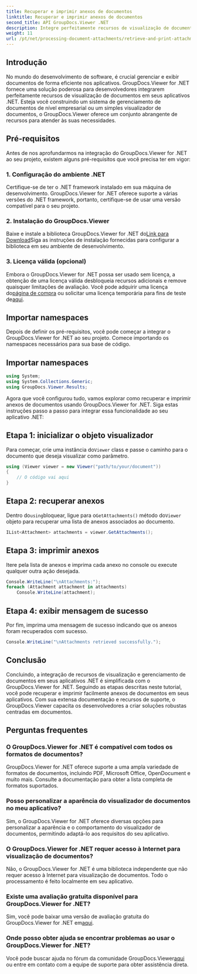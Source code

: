 ```yaml
---
title: Recuperar e imprimir anexos de documentos
linktitle: Recuperar e imprimir anexos de documentos
second_title: API GroupDocs.Viewer .NET
description: Integre perfeitamente recursos de visualização de documentos em seus aplicativos .NET com GroupDocs.Viewer for .NET. Recupere e imprima anexos de documentos sem esforço.
weight: 11
url: /pt/net/processing-document-attachments/retrieve-and-print-attachments/
---
```

## Introdução
No mundo do desenvolvimento de software, é crucial gerenciar e exibir documentos de forma eficiente nos aplicativos. GroupDocs.Viewer for .NET fornece uma solução poderosa para desenvolvedores integrarem perfeitamente recursos de visualização de documentos em seus aplicativos .NET. Esteja você construindo um sistema de gerenciamento de documentos de nível empresarial ou um simples visualizador de documentos, o GroupDocs.Viewer oferece um conjunto abrangente de recursos para atender às suas necessidades.
## Pré-requisitos
Antes de nos aprofundarmos na integração do GroupDocs.Viewer for .NET ao seu projeto, existem alguns pré-requisitos que você precisa ter em vigor:
### 1. Configuração do ambiente .NET
Certifique-se de ter o .NET framework instalado em sua máquina de desenvolvimento. GroupDocs.Viewer for .NET oferece suporte a várias versões do .NET framework, portanto, certifique-se de usar uma versão compatível para o seu projeto.
### 2. Instalação do GroupDocs.Viewer
 Baixe e instale a biblioteca GroupDocs.Viewer for .NET do[Link para Download](https://releases.groupdocs.com/viewer/net/)Siga as instruções de instalação fornecidas para configurar a biblioteca em seu ambiente de desenvolvimento.
### 3. Licença válida (opcional)
 Embora o GroupDocs.Viewer for .NET possa ser usado sem licença, a obtenção de uma licença válida desbloqueia recursos adicionais e remove quaisquer limitações de avaliação. Você pode adquirir uma licença do[página de compra](https://purchase.groupdocs.com/buy) ou solicitar uma licença temporária para fins de teste de[aqui](https://purchase.groupdocs.com/temporary-license/).

## Importar namespaces
Depois de definir os pré-requisitos, você pode começar a integrar o GroupDocs.Viewer for .NET ao seu projeto. Comece importando os namespaces necessários para sua base de código.
## Importar namespaces
```csharp
using System;
using System.Collections.Generic;
using GroupDocs.Viewer.Results;
```

Agora que você configurou tudo, vamos explorar como recuperar e imprimir anexos de documentos usando GroupDocs.Viewer for .NET. Siga estas instruções passo a passo para integrar essa funcionalidade ao seu aplicativo .NET:
## Etapa 1: inicializar o objeto visualizador
 Para começar, crie uma instância do`Viewer` class e passe o caminho para o documento que deseja visualizar como parâmetro.
```csharp
using (Viewer viewer = new Viewer("path/to/your/document"))
{
    // O código vai aqui
}
```
## Etapa 2: recuperar anexos
 Dentro do`using`bloquear, ligue para o`GetAttachments()` método do`Viewer` objeto para recuperar uma lista de anexos associados ao documento.
```csharp
IList<Attachment> attachments = viewer.GetAttachments();
```
## Etapa 3: imprimir anexos
Itere pela lista de anexos e imprima cada anexo no console ou execute qualquer outra ação desejada.
```csharp
Console.WriteLine("\nAttachments:");
foreach (Attachment attachment in attachments)
    Console.WriteLine(attachment);
```
## Etapa 4: exibir mensagem de sucesso
Por fim, imprima uma mensagem de sucesso indicando que os anexos foram recuperados com sucesso.
```csharp
Console.WriteLine("\nAttachments retrieved successfully.");
```

## Conclusão
Concluindo, a integração de recursos de visualização e gerenciamento de documentos em seus aplicativos .NET é simplificada com o GroupDocs.Viewer for .NET. Seguindo as etapas descritas neste tutorial, você pode recuperar e imprimir facilmente anexos de documentos em seus aplicativos. Com sua extensa documentação e recursos de suporte, o GroupDocs.Viewer capacita os desenvolvedores a criar soluções robustas centradas em documentos.
## Perguntas frequentes
### O GroupDocs.Viewer for .NET é compatível com todos os formatos de documentos?
GroupDocs.Viewer for .NET oferece suporte a uma ampla variedade de formatos de documentos, incluindo PDF, Microsoft Office, OpenDocument e muito mais. Consulte a documentação para obter a lista completa de formatos suportados.
### Posso personalizar a aparência do visualizador de documentos no meu aplicativo?
Sim, o GroupDocs.Viewer for .NET oferece diversas opções para personalizar a aparência e o comportamento do visualizador de documentos, permitindo adaptá-lo aos requisitos do seu aplicativo.
### O GroupDocs.Viewer for .NET requer acesso à Internet para visualização de documentos?
Não, o GroupDocs.Viewer for .NET é uma biblioteca independente que não requer acesso à Internet para visualização de documentos. Todo o processamento é feito localmente em seu aplicativo.
### Existe uma avaliação gratuita disponível para GroupDocs.Viewer for .NET?
 Sim, você pode baixar uma versão de avaliação gratuita do GroupDocs.Viewer for .NET em[aqui](https://releases.groupdocs.com/).
### Onde posso obter ajuda se encontrar problemas ao usar o GroupDocs.Viewer for .NET?
 Você pode buscar ajuda no fórum da comunidade GroupDocs.Viewer[aqui](https://forum.groupdocs.com/c/viewer/9) ou entre em contato com a equipe de suporte para obter assistência direta.